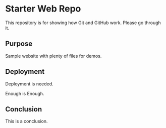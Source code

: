 # Starter Web Repo

This repository is for showing how Git and GitHub work. Please go through it.

## Purpose

Sample website with plenty of files for demos.

## Deployment
Deployment is needed.

Enough is Enough.

## Conclusion
This is a conclusion.
